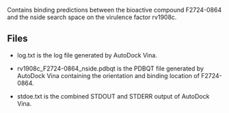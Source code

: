 Contains binding predictions between the bioactive compound F2724-0864 and the nside search space on the virulence factor rv1908c.

## Files

- log.txt is the log file generated by AutoDock Vina.

- rv1908c_F2724-0864_nside.pdbqt is the PDBQT file generated by AutoDock Vina containing the orientation and binding location of F2724-0864.

- stdoe.txt is the combined STDOUT and STDERR output of AutoDock Vina.

